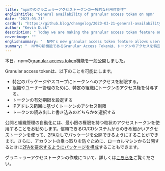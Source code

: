 ```yaml
---
title: "npmでのグラニュラーアクセストークンの一般的な利用可能性"
englishtitle: "General availability of granular access token on npm"
date: "2023-03-21"
cardurl: "https://github.blog/changelog/2023-03-21-general-availability-of-granular-access-token-on-npm"
author: "Kevin Duck"
description: " Today we are making the granular access token feature on npm generally available.  Granular access token, allows you to:  Restrict token access to specific packages and/or scopes  Grant tokens access to specific organizations for org and user management  Set a token expiration date  Limit token access based on IP address ranges  Select between read and/or write access for the token  We recommend using granular access tokens with least privileges for automating your publishing and org management activities. You can allow your package to be published without 2FA using granular access tokens from your trusted CI/CD systems. Additionally, you can also configure your package to require 2FA when publishing from a local machine to defend against account hijacking.  Read more about creating a granular access token here .  "
coverimage: ""
englishsummary: "  NPM's new granular access token feature allows users to restrict token access to specific packages and scopes, grant tokens access to organizations, set a token expiration date, limit token access based on IP address ranges, and select between read and"
summary: "  NPMの新機能であるGranular Access Tokenは、トークンのアクセスを特定のパッケージやスコープに制限したり、トークンのアクセスを組織に付与したり、トークンの有効期限を設定したり、IPアドレス範囲に基づくトークンへのアクセスを制限したり、読み取りと書き込みを選択したりすることができます。"
---
```


<p>本日、npmの<a href="https://docs.npmjs.com/about-access-tokens#about-granular-access-tokens">granular access token</a>機能を一般公開しました。</p>
<p>Granular access tokenは、以下のことを可能にします。</p>
<ul>
<li>特定のパッケージやスコープにトークンへのアクセスを制限する。</li>
<li>組織やユーザー管理のために、特定の組織にトークンのアクセス権を付与する。</li>
<li>トークンの有効期限を設定する</li>
<li>IPアドレス範囲に基づくトークンのアクセス制限</li>
<li>トークンの読み出しと書き込みのどちらかを選択する</li>
</ul>
<p>公開と組織管理の自動化には、最小限の権限を持つ粒状のアクセストークンを使用することをお勧めします。信頼できるCI/CDシステムからのきめ細かいアクセストークンを使って、2FAなしでパッケージを公開できるようにすることができます。さらに、アカウントの乗っ取りを防ぐために、ローカルマシンから公開するときに<a href="https://docs.npmjs.com/requiring-2fa-for-package-publishing-and-settings-modification">2FAを要求するようにパッケージを構成</a>することもできます。</p>
<p>グラニュラーアクセストークンの作成について、詳しくは<a href="https://docs.npmjs.com/creating-and-viewing-access-tokens#creating-granular-access-tokens-on-the-website">こちらを</a>ご覧ください。</p>


